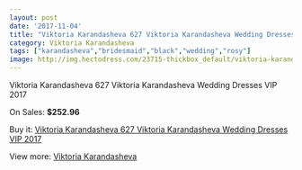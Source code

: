 ```yaml
---
layout: post
date: '2017-11-04'
title: "Viktoria Karandasheva 627 Viktoria Karandasheva Wedding Dresses VIP 2017"
category: Viktoria Karandasheva
tags: ["karandasheva","bridesmaid","black","wedding","rosy"]
image: http://img.hectodress.com/23715-thickbox_default/viktoria-karandasheva-627-viktoria-karandasheva-wedding-dresses-vip-2013.jpg
---
```

Viktoria Karandasheva 627 Viktoria Karandasheva Wedding Dresses VIP 2017

On Sales: **$252.96**
<a href="https://www.hectodress.com/viktoria-karandasheva/10967-viktoria-karandasheva-627-viktoria-karandasheva-wedding-dresses-vip-2013.html"><amp-img layout="responsive" width="600" height="600" src="//img.hectodress.com/23715-thickbox_default/viktoria-karandasheva-627-viktoria-karandasheva-wedding-dresses-vip-2013.jpg" alt="Viktoria Karandasheva 627 Viktoria Karandasheva Wedding Dresses VIP 2017 0" /></a>
<a href="https://www.hectodress.com/viktoria-karandasheva/10967-viktoria-karandasheva-627-viktoria-karandasheva-wedding-dresses-vip-2013.html"><amp-img layout="responsive" width="600" height="600" src="//img.hectodress.com/23716-thickbox_default/viktoria-karandasheva-627-viktoria-karandasheva-wedding-dresses-vip-2013.jpg" alt="Viktoria Karandasheva 627 Viktoria Karandasheva Wedding Dresses VIP 2017 1" /></a>

Buy it: [Viktoria Karandasheva 627 Viktoria Karandasheva Wedding Dresses VIP 2017](https://www.hectodress.com/viktoria-karandasheva/10967-viktoria-karandasheva-627-viktoria-karandasheva-wedding-dresses-vip-2013.html "Viktoria Karandasheva 627 Viktoria Karandasheva Wedding Dresses VIP 2017")

View more: [Viktoria Karandasheva](https://www.hectodress.com/174-viktoria-karandasheva "Viktoria Karandasheva")